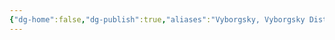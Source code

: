 ```yaml
---
{"dg-home":false,"dg-publish":true,"aliases":"Vyborgsky, Vyborgsky District","locations":null,"tag":null,"date":null,"location":[60.0387013,30.335475765970834],"title":"Vyborgsky District, Saint Petersburg, Northwestern Federal District, Russia","permalink":"/maps/vyborgsky-district-saint-petersburg-northwestern-federal-district-russia/","dgHomeLink":true,"dgPassFrontmatter":true}
---
```


